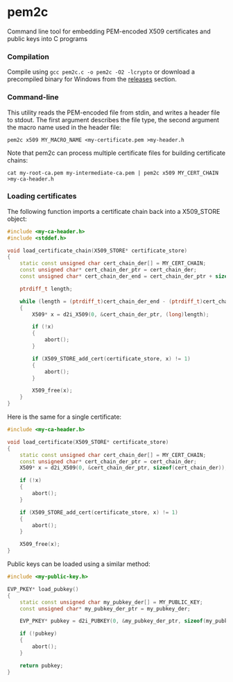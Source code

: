 pem2c
=====

Command line tool for embedding PEM-encoded X509 certificates and public keys into C programs


### Compilation

Compile using `gcc pem2c.c -o pem2c -O2 -lcrypto` or download a precompiled binary for Windows from the [releases](https://github.com/mologie/pem2c/releases) section.

### Command-line

This utility reads the PEM-encoded file from stdin, and writes a header file to stdout. The first argument describes the file type, the second argument the macro name used in the header file:

`pem2c x509 MY_MACRO_NAME <my-certificate.pem >my-header.h`

Note that pem2c can process multiple certificate files for building certificate chains:

`cat my-root-ca.pem my-intermediate-ca.pem | pem2c x509 MY_CERT_CHAIN >my-ca-header.h`

### Loading certificates

The following function imports a certificate chain back into a X509_STORE object:
```c++
#include <my-ca-header.h>
#include <stddef.h>

void load_certificate_chain(X509_STORE* certificate_store)
{
    static const unsigned char cert_chain_der[] = MY_CERT_CHAIN;
    const unsigned char* cert_chain_der_ptr = cert_chain_der;
    const unsigned char* cert_chain_der_end = cert_chain_der_ptr + sizeof(cert_chain_der);

    ptrdiff_t length;

    while (length = (ptrdiff_t)cert_chain_der_end - (ptrdiff_t)cert_chain_der_ptr)
    {
        X509* x = d2i_X509(0, &cert_chain_der_ptr, (long)length);

        if (!x)
        {
            abort();
        }

        if (X509_STORE_add_cert(certificate_store, x) != 1)
        {
            abort();
        }

        X509_free(x);
    }
}
```

Here is the same for a single certificate:
```c++
#include <my-ca-header.h>

void load_certificate(X509_STORE* certificate_store)
{
    static const unsigned char cert_chain_der[] = MY_CERT_CHAIN;
    const unsigned char* cert_chain_der_ptr = cert_chain_der;
    X509* x = d2i_X509(0, &cert_chain_der_ptr, sizeof(cert_chain_der));

    if (!x)
    {
        abort();
    }

    if (X509_STORE_add_cert(certificate_store, x) != 1)
    {
        abort();
    }

    X509_free(x);
}
```

Public keys can be loaded using a similar method:
```c++
#include <my-public-key.h>

EVP_PKEY* load_pubkey()
{
    static const unsigned char my_pubkey_der[] = MY_PUBLIC_KEY;
    const unsigned char* my_pubkey_der_ptr = my_pubkey_der;

    EVP_PKEY* pubkey = d2i_PUBKEY(0, &my_pubkey_der_ptr, sizeof(my_pubkey_der));

    if (!pubkey)
    {
        abort();
    }

    return pubkey;
}
```
